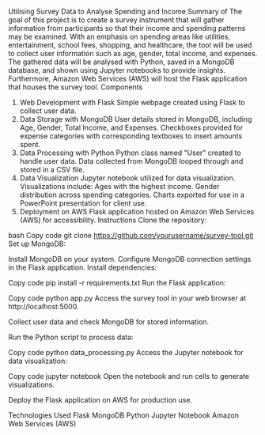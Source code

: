 Utilising Survey Data to Analyse Spending and Income 
Summary of
The goal of this project is to create a survey instrument that will gather information from participants so that their income and spending patterns may be examined. With an emphasis on spending areas like utilities, entertainment, school fees, shopping, and healthcare, the tool will be used to collect user information such as age, gender, total income, and expenses. The gathered data will be analysed with Python, saved in a MongoDB database, and shown using Jupyter notebooks to provide insights. Furthermore, Amazon Web Services (AWS) will host the Flask application that houses the survey tool.
Components
1. Web Development with Flask
Simple webpage created using Flask to collect user data.
2. Data Storage with MongoDB
User details stored in MongoDB, including Age, Gender, Total Income, and Expenses.
Checkboxes provided for expense categories with corresponding textboxes to insert amounts spent.
3. Data Processing with Python
Python class named "User" created to handle user data.
Data collected from MongoDB looped through and stored in a CSV file.
4. Data Visualization
Jupyter notebook utilized for data visualization.
Visualizations include:
Ages with the highest income.
Gender distribution across spending categories.
Charts exported for use in a PowerPoint presentation for client use.
5. Deployment on AWS
Flask application hosted on Amazon Web Services (AWS) for accessibility.
Instructions
Clone the repository:

bash
Copy code
git clone https://github.com/yourusername/survey-tool.git
Set up MongoDB:

Install MongoDB on your system.
Configure MongoDB connection settings in the Flask application.
Install dependencies:

Copy code
pip install -r requirements.txt
Run the Flask application:

Copy code
python app.py
Access the survey tool in your web browser at http://localhost:5000.

Collect user data and check MongoDB for stored information.

Run the Python script to process data:

Copy code
python data_processing.py
Access the Jupyter notebook for data visualization:

Copy code
jupyter notebook
Open the notebook and run cells to generate visualizations.

Deploy the Flask application on AWS for production use.

Technologies Used
Flask
MongoDB
Python
Jupyter Notebook
Amazon Web Services (AWS)

